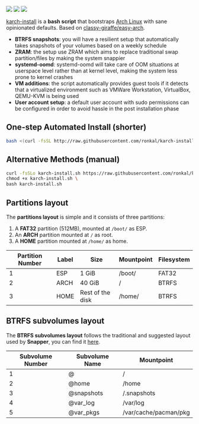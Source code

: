 ![](https://img.shields.io/github/license/ronkal/karch-install?label=License)
![](https://img.shields.io/github/stars/ronkal/karch-install?label=Stars)
![](https://img.shields.io/github/forks/ronkal/karch-install?label=Forks)

[karch-install](https://github.com/ronkal/karch-install) is a **bash script** that bootstraps [Arch Linux](https://archlinux.org/) with sane opinionated defaults. Based on [classy-giraffe/easy-arch](https://github.com/classy-giraffe/easy-arch).

- **BTRFS snapshots**: you will have a resilient setup that automatically takes snapshots of your volumes based on a weekly schedule
- **ZRAM**: the setup use ZRAM which aims to replace traditional swap partition/files by making the system snappier
- **systemd-oomd**: systemd-oomd will take care of OOM situations at userspace level rather than at kernel level, making the system less prone to kernel crashes
- **VM additions**: the script automatically provides guest tools if it detects that a virtualized environment such as VMWare Workstation, VirtualBox, QEMU-KVM is being used
- **User account setup**: a default user account with sudo permissions can be configured in order to avoid hassle in the post installation phase

## One-step Automated Install (shorter)

```bash
bash <(curl -fsSL http://raw.githubusercontent.com/ronkal/karch-install/main/karch-install.sh)
```

## Alternative Methods (manual)

```bash
curl -fsSLo karch-install.sh https://raw.githubusercontent.com/ronkal/karch-install/main/karch-install.sh \
chmod +x karch-install.sh \
bash karch-install.sh
```

## Partitions layout

The **partitions layout** is simple and it consists of three partitions:

1. A **FAT32** partition (512MB), mounted at `/boot/` as ESP.
2. An **ARCH** partition mounted at `/` as root.
3. A **HOME** partition mounted at `/home/` as home.

| Partition Number | Label | Size             | Mountpoint | Filesystem |
| ---------------- | ----- | ---------------- | ---------- | ---------- |
| 1                | ESP   | 1 GiB            | /boot/     | FAT32      |
| 2                | ARCH  | 40 GiB           | /          | BTRFS      |
| 3                | HOME  | Rest of the disk | /home/     | BTRFS      |

## BTRFS subvolumes layout

The **BTRFS subvolumes layout** follows the traditional and suggested layout used by **Snapper**, you can find it [here](https://wiki.archlinux.org/index.php/Snapper#Suggested_filesystem_layout).

| Subvolume Number | Subvolume Name | Mountpoint            |
| ---------------- | -------------- | --------------------- |
| 1                | @              | /                     |
| 2                | @home          | /home                 |
| 3                | @snapshots     | /.snapshots           |
| 4                | @var_log       | /var/log              |
| 5                | @var_pkgs      | /var/cache/pacman/pkg |
